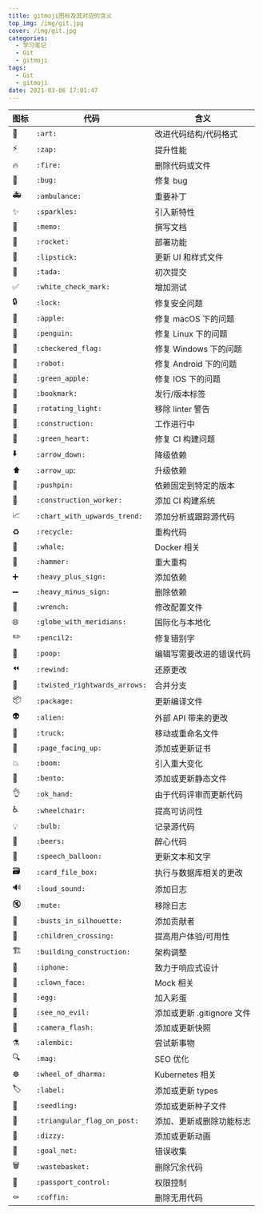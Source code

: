 ```yaml
---
title: gitmoji图标及其对应的含义
top_img: /img/git.jpg
cover: /img/git.jpg
categories:
  - 学习笔记
  - Git
  - gitmoji
tags:
  - Git
  - gitmoji
date: 2021-03-06 17:01:47
---
```


| 图标                        | 代码                          | 含义                       |
| --------------------------- | ----------------------------- | -------------------------- |
| :art:                       | `:art:`                       | 改进代码结构/代码格式      |
| :zap:                       | `:zap:`                       | 提升性能                   |
| :fire:                      | `:fire:`                      | 删除代码或文件             |
| :bug:                       | `:bug:`                       | 修复 bug                   |
| :ambulance:                 | `:ambulance:`                 | 重要补丁                   |
| :sparkles:                  | `:sparkles:`                  | 引入新特性                 |
| :memo:                      | `:memo:`                      | 撰写文档                   |
| :rocket:                    | `:rocket:`                    | 部署功能                   |
| :lipstick:                  | `:lipstick:`​                  | 更新 UI 和样式文件         |
| :tada:                      | `:tada:`                      | 初次提交                   |
| :white_check_mark:          | `:white_check_mark:`          | 增加测试                   |
| :lock:                      | `:lock:`                      | 修复安全问题               |
| :apple:                     | `:apple:`                     | 修复 macOS 下的问题        |
| :penguin:                   | `:penguin:`                   | 修复 Linux 下的问题        |
| :checkered_flag:            | `:checkered_flag:`            | 修复 Windows 下的问题      |
| :robot:                     | `:robot:`                     | 修复 Android 下的问题      |
| :green_apple:               | `:green_apple:`               | 修复 IOS 下的问题          |
| :bookmark:                  | `:bookmark:`                  | 发行/版本标签              |
| :rotating_light:            | `:rotating_light:`            | 移除 linter 警告           |
| :construction:              | `:construction:`              | 工作进行中                 |
| :green_heart:               | `:green_heart:`               | 修复 CI 构建问题           |
| :arrow_down:                | `:arrow_down:`                | 降级依赖                   |
| :arrow_up:                  | `:arrow_up`:                  | 升级依赖                   |
| :pushpin:                   | `:pushpin:`                   | 依赖固定到特定的版本       |
| :construction_worker:       | `:construction_worker:`       | 添加 CI 构建系统           |
| :chart_with_upwards_trend:  | `:chart_with_upwards_trend:`  | 添加分析或跟踪源代码       |
| :recycle:                   | `:recycle:`                   | 重构代码                   |
| :whale:                     | `:whale:`                     | Docker 相关                |
| :hammer:                    | `:hammer:`                    | 重大重构                   |
| :heavy_plus_sign:           | `:heavy_plus_sign:`           | 添加依赖                   |
| :heavy_minus_sign:          | `:heavy_minus_sign:`          | 删除依赖                   |
| :wrench:                    | `:wrench:`                    | 修改配置文件               |
| :globe_with_meridians:      | `:globe_with_meridians:`      | 国际化与本地化             |
| :pencil2:                   | `:pencil2:`                   | 修复错别字                 |
| :poop:                      | `:poop:`                      | 编辑写需要改进的错误代码   |
| :rewind:                    | `:rewind:`                    | 还原更改                   |
| :twisted_rightwards_arrows: | `:twisted_rightwards_arrows:` | 合并分支                   |
| :package:                   | `:package:`                   | 更新编译文件               |
| :alien:                     | `:alien:`                     | 外部 API 带来的更改        |
| :truck:                     | `:truck:`                     | 移动或重命名文件           |
| :page_facing_up:            | `:page_facing_up:`            | 添加或更新证书             |
| :boom:                      | `:boom:`                      | 引入重大变化               |
| :bento:                     | `:bento:`                     | 添加或更新静态文件         |
| :ok_hand:                   | `:ok_hand:`                   | 由于代码评审而更新代码     |
| :wheelchair:                | `:wheelchair:`                | 提高可访问性               |
| :bulb:                      | `:bulb:`                      | 记录源代码                 |
| :beers:                     | `:beers:`                     | 醉心代码                   |
| :speech_balloon:            | `:speech_balloon:`            | 更新文本和文字             |
| :card_file_box:             | `:card_file_box:`             | 执行与数据库相关的更改     |
| :loud_sound:                | `:loud_sound:`                | 添加日志                   |
| :mute:                      | `:mute:`                      | 移除日志                   |
| :busts_in_silhouette:       | `:busts_in_silhouette:`       | 添加贡献者                 |
| :children_crossing:         | `:children_crossing:`         | 提高用户体验/可用性        |
| :building_construction:     | `:building_construction:`     | 架构调整                   |
| :iphone:                    | `:iphone:`                    | 致力于响应式设计           |
| :clown_face:                | `:clown_face:`                | Mock 相关                  |
| :egg:                       | `:egg:`                       | 加入彩蛋                   |
| :see_no_evil:               | `:see_no_evil:`               | 添加或更新 .gitignore 文件 |
| :camera_flash:              | `:camera_flash:`              | 添加或更新快照             |
| :alembic:                   | `:alembic:`                   | 尝试新事物                 |
| :mag:                       | `:mag:`                       | SEO 优化                   |
| :wheel_of_dharma:           | `:wheel_of_dharma:`           | Kubernetes 相关            |
| :label:                     | `:label:`                     | 添加或更新 types           |
| :seedling:                  | `:seedling:`                  | 添加或更新种子文件         |
| :triangular_flag_on_post:   | `:triangular_flag_on_post:`   | 添加、更新或删除功能标志   |
| :dizzy:                     | `:dizzy:`                     | 添加或更新动画             |
| :goal_net:                  | `:goal_net:`                  | 错误收集                   |
| :wastebasket:               | `:wastebasket:`               | 删除冗余代码               |
| :passport_control:          | `:passport_control:`          | 权限控制                   |
| :coffin:                    | `:coffin:`                    | 删除无用代码               |